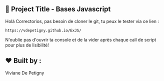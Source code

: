 
##  :gem: Project Title - Bases Javascript

Holà Correctorios, pas besoin de cloner le git, tu peux le tester via ce lien :  

```
https://vdepetigny.github.io/ExJS/
```

N'oublie pas d'ouvrir ta console et de la vider après chaque call de script pour plus de lisibilité!  

## :heart: Built by : 

Viviane De Petigny
